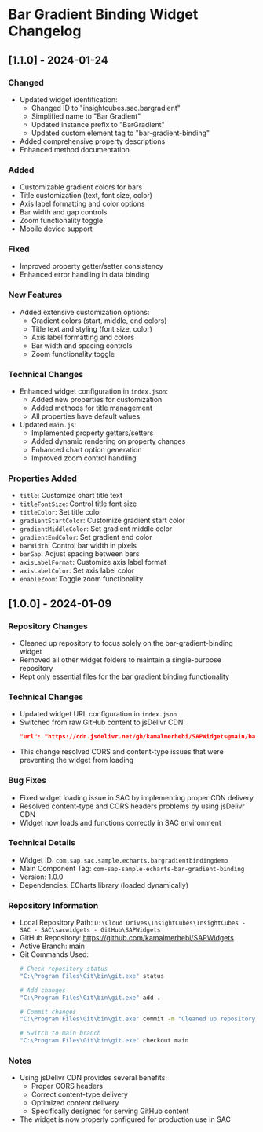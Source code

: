 # Bar Gradient Binding Widget Changelog

## [1.1.0] - 2024-01-24

### Changed
- Updated widget identification:
  - Changed ID to "insightcubes.sac.bargradient"
  - Simplified name to "Bar Gradient"
  - Updated instance prefix to "BarGradient"
  - Updated custom element tag to "bar-gradient-binding"
- Added comprehensive property descriptions
- Enhanced method documentation

### Added
- Customizable gradient colors for bars
- Title customization (text, font size, color)
- Axis label formatting and color options
- Bar width and gap controls
- Zoom functionality toggle
- Mobile device support

### Fixed
- Improved property getter/setter consistency
- Enhanced error handling in data binding

### New Features
- Added extensive customization options:
  - Gradient colors (start, middle, end colors)
  - Title text and styling (font size, color)
  - Axis label formatting and colors
  - Bar width and spacing controls
  - Zoom functionality toggle

### Technical Changes
- Enhanced widget configuration in `index.json`:
  - Added new properties for customization
  - Added methods for title management
  - All properties have default values
- Updated `main.js`:
  - Implemented property getters/setters
  - Added dynamic rendering on property changes
  - Enhanced chart option generation
  - Improved zoom control handling

### Properties Added
- `title`: Customize chart title text
- `titleFontSize`: Control title font size
- `titleColor`: Set title color
- `gradientStartColor`: Customize gradient start color
- `gradientMiddleColor`: Set gradient middle color
- `gradientEndColor`: Set gradient end color
- `barWidth`: Control bar width in pixels
- `barGap`: Adjust spacing between bars
- `axisLabelFormat`: Customize axis label format
- `axisLabelColor`: Set axis label color
- `enableZoom`: Toggle zoom functionality

## [1.0.0] - 2024-01-09

### Repository Changes
- Cleaned up repository to focus solely on the bar-gradient-binding widget
- Removed all other widget folders to maintain a single-purpose repository
- Kept only essential files for the bar gradient binding functionality

### Technical Changes
- Updated widget URL configuration in `index.json`
- Switched from raw GitHub content to jsDelivr CDN:
  ```json
  "url": "https://cdn.jsdelivr.net/gh/kamalmerhebi/SAPWidgets@main/bar-gradient-binding/main.js"
  ```
- This change resolved CORS and content-type issues that were preventing the widget from loading

### Bug Fixes
- Fixed widget loading issue in SAC by implementing proper CDN delivery
- Resolved content-type and CORS headers problems by using jsDelivr CDN
- Widget now loads and functions correctly in SAC environment

### Technical Details
- Widget ID: `com.sap.sac.sample.echarts.bargradientbindingdemo`
- Main Component Tag: `com-sap-sample-echarts-bar-gradient-binding`
- Version: 1.0.0
- Dependencies: ECharts library (loaded dynamically)

### Repository Information
- Local Repository Path: `D:\Cloud Drives\InsightCubes\InsightCubes - SAC - SAC\sacwidgets - GitHub\SAPWidgets`
- GitHub Repository: https://github.com/kamalmerhebi/SAPWidgets
- Active Branch: main
- Git Commands Used:
  ```bash
  # Check repository status
  "C:\Program Files\Git\bin\git.exe" status
  
  # Add changes
  "C:\Program Files\Git\bin\git.exe" add .
  
  # Commit changes
  "C:\Program Files\Git\bin\git.exe" commit -m "Cleaned up repository, keeping only bar-gradient-binding widget"
  
  # Switch to main branch
  "C:\Program Files\Git\bin\git.exe" checkout main
  ```

### Notes
- Using jsDelivr CDN provides several benefits:
  - Proper CORS headers
  - Correct content-type delivery
  - Optimized content delivery
  - Specifically designed for serving GitHub content
- The widget is now properly configured for production use in SAC
